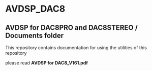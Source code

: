 # AVDSP_DAC8
## AVDSP for DAC8PRO and DAC8STEREO / Documents folder

This repository contains documentation for using the utilities of this repository

please read **AVDSP for DAC8_V161.pdf**



